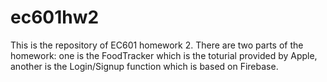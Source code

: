 # ec601hw2
This is the repository of EC601 homework 2.
There are two parts of the homework: one is the FoodTracker which is the toturial provided by Apple, another is the Login/Signup function which is based on Firebase.
